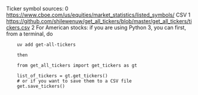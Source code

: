 Ticker symbol sources:
    0
        https://www.cboe.com/us/equities/market_statistics/listed_symbols/
            CSV
    1
        https://github.com/shilewenuw/get_all_tickers/blob/master/get_all_tickers/tickers.csv
    2
        For American stocks: if you are using Python 3, you can first, from a terminal, do

        uv add get-all-tickers

        then

        from get_all_tickers import get_tickers as gt

        list_of_tickers = gt.get_tickers()
        # or if you want to save them to a CSV file
        get.save_tickers()

